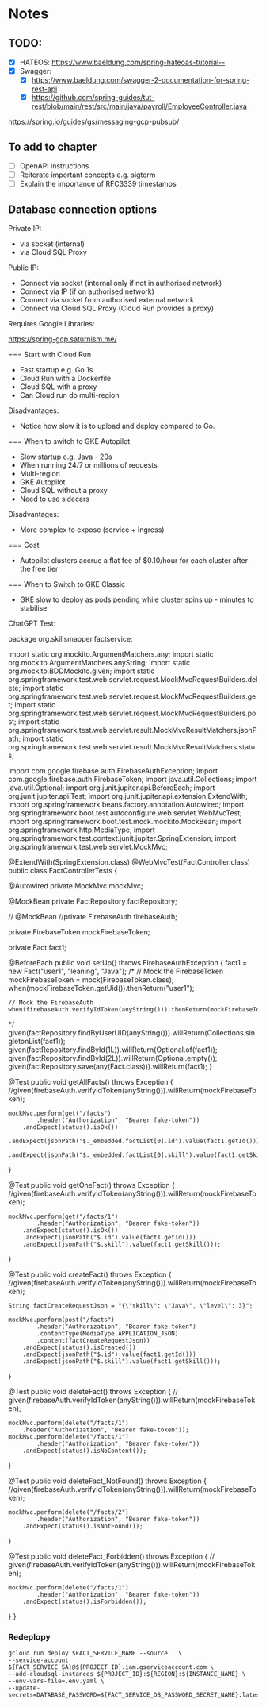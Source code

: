 # Notes

## TODO:

- [X] HATEOS: https://www.baeldung.com/spring-hateoas-tutorial--
- [X] Swagger: 
	- [X] https://www.baeldung.com/swagger-2-documentation-for-spring-rest-api
	- [X] https://github.com/spring-guides/tut-rest/blob/main/rest/src/main/java/payroll/EmployeeController.java

https://spring.io/guides/gs/messaging-gcp-pubsub/

## To add to chapter

- [ ] OpenAPI instructions 
- [ ] Reiterate important concepts e.g. sigterm
- [ ] Explain the importance of RFC3339 timestamps

## Database connection options

Private IP:

* via socket (internal)
* via Cloud SQL Proxy

Public IP:

* Connect via socket (internal only if not in authorised network)
* Connect via IP (if on authorised network)
* Connect via socket from authorised external network
* Connect via Cloud SQL Proxy (Cloud Run provides a proxy)

Requires Google Libraries:

https://spring-gcp.saturnism.me/

=== Start with Cloud Run

* Fast startup e.g. Go 1s
* Cloud Run with a Dockerfile
* Cloud SQL with a proxy
* Can Cloud run do multi-region

Disadvantages:

* Notice how slow it is to upload and deploy compared to Go.

=== When to switch to GKE Autopilot

* Slow startup e.g. Java - 20s
* When running 24/7 or millions of requests
* Multi-region
* GKE Autopilot
* Cloud SQL without a proxy
* Need to use sidecars

Disadvantages:

* More complex to expose (service + Ingress)

=== Cost

* Autopilot clusters accrue a flat fee of $0.10/hour for each cluster after the free tier

=== When to Switch to GKE Classic

* GKE slow to deploy as pods pending while cluster spins up - minutes to stabilise

ChatGPT Test:

package org.skillsmapper.factservice;

import static org.mockito.ArgumentMatchers.any;
import static org.mockito.ArgumentMatchers.anyString;
import static org.mockito.BDDMockito.given;
import static org.springframework.test.web.servlet.request.MockMvcRequestBuilders.delete;
import static org.springframework.test.web.servlet.request.MockMvcRequestBuilders.get;
import static org.springframework.test.web.servlet.request.MockMvcRequestBuilders.post;
import static org.springframework.test.web.servlet.result.MockMvcResultMatchers.jsonPath;
import static org.springframework.test.web.servlet.result.MockMvcResultMatchers.status;

import com.google.firebase.auth.FirebaseAuthException;
import com.google.firebase.auth.FirebaseToken;
import java.util.Collections;
import java.util.Optional;
import org.junit.jupiter.api.BeforeEach;
import org.junit.jupiter.api.Test;
import org.junit.jupiter.api.extension.ExtendWith;
import org.springframework.beans.factory.annotation.Autowired;
import org.springframework.boot.test.autoconfigure.web.servlet.WebMvcTest;
import org.springframework.boot.test.mock.mockito.MockBean;
import org.springframework.http.MediaType;
import org.springframework.test.context.junit.jupiter.SpringExtension;
import org.springframework.test.web.servlet.MockMvc;

@ExtendWith(SpringExtension.class)
@WebMvcTest(FactController.class)
public class FactControllerTests {

@Autowired
private MockMvc mockMvc;

@MockBean
private FactRepository factRepository;

// @MockBean
//private FirebaseAuth firebaseAuth;

private FirebaseToken mockFirebaseToken;

private Fact fact1;

@BeforeEach
public void setUp() throws FirebaseAuthException {
fact1 = new Fact("user1", "leaning", "Java");
/*
// Mock the FirebaseToken
mockFirebaseToken = mock(FirebaseToken.class);
when(mockFirebaseToken.getUid()).thenReturn("user1");

    // Mock the FirebaseAuth
    when(firebaseAuth.verifyIdToken(anyString())).thenReturn(mockFirebaseToken);
*/
given(factRepository.findByUserUID(anyString())).willReturn(Collections.singletonList(fact1));
given(factRepository.findById(1L)).willReturn(Optional.of(fact1));
given(factRepository.findById(2L)).willReturn(Optional.empty());
given(factRepository.save(any(Fact.class))).willReturn(fact1);
}

@Test
public void getAllFacts() throws Exception {
//given(firebaseAuth.verifyIdToken(anyString())).willReturn(mockFirebaseToken);

    mockMvc.perform(get("/facts")
            .header("Authorization", "Bearer fake-token"))
        .andExpect(status().isOk())
        .andExpect(jsonPath("$._embedded.factList[0].id").value(fact1.getId()))
        .andExpect(jsonPath("$._embedded.factList[0].skill").value(fact1.getSkill()));
}

@Test
public void getOneFact() throws Exception {
//given(firebaseAuth.verifyIdToken(anyString())).willReturn(mockFirebaseToken);

    mockMvc.perform(get("/facts/1")
            .header("Authorization", "Bearer fake-token"))
        .andExpect(status().isOk())
        .andExpect(jsonPath("$.id").value(fact1.getId()))
        .andExpect(jsonPath("$.skill").value(fact1.getSkill()));
}

@Test
public void createFact() throws Exception {
//given(firebaseAuth.verifyIdToken(anyString())).willReturn(mockFirebaseToken);

    String factCreateRequestJson = "{\"skill\": \"Java\", \"level\": 3}";

    mockMvc.perform(post("/facts")
            .header("Authorization", "Bearer fake-token")
            .contentType(MediaType.APPLICATION_JSON)
            .content(factCreateRequestJson))
        .andExpect(status().isCreated())
        .andExpect(jsonPath("$.id").value(fact1.getId()))
        .andExpect(jsonPath("$.skill").value(fact1.getSkill()));
}

@Test
public void deleteFact() throws Exception {
// given(firebaseAuth.verifyIdToken(anyString())).willReturn(mockFirebaseToken);

    mockMvc.perform(delete("/facts/1")
        .header("Authorization", "Bearer fake-token"));
    mockMvc.perform(delete("/facts/1")
            .header("Authorization", "Bearer fake-token"))
        .andExpect(status().isNoContent());
}

@Test
public void deleteFact_NotFound() throws Exception {
//given(firebaseAuth.verifyIdToken(anyString())).willReturn(mockFirebaseToken);

    mockMvc.perform(delete("/facts/2")
            .header("Authorization", "Bearer fake-token"))
        .andExpect(status().isNotFound());
}

@Test
public void deleteFact_Forbidden() throws Exception {
// given(firebaseAuth.verifyIdToken(anyString())).willReturn(mockFirebaseToken);

    mockMvc.perform(delete("/facts/1")
            .header("Authorization", "Bearer fake-token"))
        .andExpect(status().isForbidden());
}
}

### Redeplopy

```shell
gcloud run deploy $FACT_SERVICE_NAME --source . \
--service-account ${FACT_SERVICE_SA}@${PROJECT_ID}.iam.gserviceaccount.com \
--add-cloudsql-instances ${PROJECT_ID}:${REGION}:${INSTANCE_NAME} \
--env-vars-file=.env.yaml \
--update-secrets=DATABASE_PASSWORD=${FACT_SERVICE_DB_PASSWORD_SECRET_NAME}:latest
```

